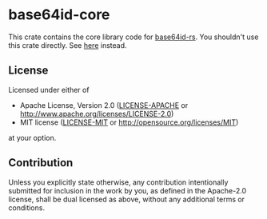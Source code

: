 # base64id-core

This crate contains the core library code for [base64id-rs](https://github.com/shauncksm/base64id-rs).
You shouldn't use this crate directly. See [here](https://crates.io/crates/base64id) instead.

## License
Licensed under either of

 * Apache License, Version 2.0
   ([LICENSE-APACHE](LICENSE-APACHE) or http://www.apache.org/licenses/LICENSE-2.0)
 * MIT license
   ([LICENSE-MIT](LICENSE-MIT) or http://opensource.org/licenses/MIT)

at your option.

## Contribution
Unless you explicitly state otherwise, any contribution intentionally submitted
for inclusion in the work by you, as defined in the Apache-2.0 license, shall be
dual licensed as above, without any additional terms or conditions.
